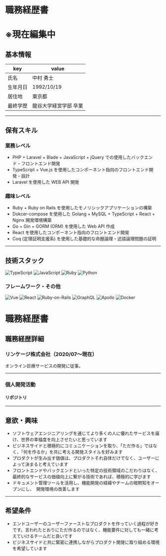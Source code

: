 # 職務経歴書

# ※現在編集中

## 基本情報

|key|value|
|---|---|
|氏名|中村 勇士|
|生年月日|1992/10/19|
|居住地|東京都|
|最終学歴|龍谷大学経営学部 卒業|


---

## 保有スキル
### 業務レベル
- PHP + Laravel + Blade + JavaScript + jQuery での使用したバックエンド・フロントエンド開発 
- TypeScript + Vue.js を使用したコンポーネント指向のフロントエンド開発・設計
- Laravel を使用した WEB API 開発

### 趣味レベル
- Ruby + Ruby on Rails を使用したモノリシックアプリケーションの構築
- Dokcer-compose を使用した Golang + MySQL + TypeScript + React + Nginx 開発環境構築
- Go + Gin + GORM (ORM) を使用した Web API 作成
- React を使用したコンポーネント指向のフロントエンド開発
- Coq (定理証明支援系) を使用した基礎的な命題論理・述語論理問題の証明
---

## 技術スタック

<p>
  <img alt="TypeScript" src="https://img.shields.io/badge/-TypeScript-007ACC?style=flat-square&logo=typescript&logoColor=white" />
  <img alt="JavaScript" src="https://img.shields.io/badge/-JavaScript-F7DF1E?style=flat-square&logo=JavaScript&logoColor=white" />
  <img alt="Ruby" src="https://img.shields.io/badge/-Ruby-CC342D?style=flat-square&logo=Ruby&logoColor=white" />
  <img alt="Python" src="https://img.shields.io/badge/-Python-3776AB?style=flat-square&logo=Python&logoColor=white" />
</p>

### フレームワーク・その他
<p>
<img alt="Vue" src="https://img.shields.io/badge/-Vue.js-4FC08D?style=flat-square&logo=Vue.js&logoColor=white" />
 <img alt="React" src="https://img.shields.io/badge/-React-45b8d8?style=flat-square&logo=react&logoColor=white" />
 <img alt="Ruby-on-Rails" src="https://img.shields.io/badge/-Rails-CC0000?style=flat-square&logo=Ruby-on-Rails&logoColor=white" />
 <img alt="GraphQL" src="https://img.shields.io/badge/-GraphQL-E10098?style=flat-square&logo=graphql&logoColor=white" />
 <img alt="Apollo" src="https://img.shields.io/badge/-Apollo%20GraphQL-311C87?style=flat-square&logo=apollo-graphql&logoColor=white" />
 <img alt="Docker" src="https://img.shields.io/badge/-Docker-46a2f1?style=flat-square&logo=docker&logoColor=white" />
</p>



# 職務経歴書

## 職務経歴詳細

### リンケージ株式会社（2020/07〜現在）
オンライン診療サービスの開発に従事。
<!-- 
開発リソースが限られる中で、ユーザーの利便性を高める追加機能の設計から実装を主導。得意とするフロントエンド開発の経験を活かして、フロントエンドの改善活動をリード。また、モブプログラミングのライブ配信への出演や、フルリモート環境で気軽に質問できるSlackチャンネルの作成やbot開発などを通して、良い組織作りへの貢献も行っている。

- **プロジェクト規模：**
    - 平均 2〜5 人チームでのスクラム開発
- **プロジェクト詳細：**
    - Vue.js での SPA 開発
    - Python, Django での API 開発
    - ライブラリアップデートの仕組み作り
    - メールアドレス認証機能の構築
    - VuePress + esa によるドキュメントサイトの構築
    - 職務経歴書 Import 機能の実装
- **その他：**
    - フロントエンド改善活動（改善チームの組成、課題の整理・実装）
    - フロントエンド勉強会の主催
    - エンジニア採用（採用広報、選考活動）

### 弥生株式会社（2020/07〜2021/02）

※ 株式会社 Misoca の吸収合併による転籍。業務内容は株式会社 Misoca と変わらず。

### 株式会社Misoca（2019/04〜2020/06）

クラウド請求書管理サービス Misoca の開発・運用。
- **プロジェクト規模：**
    - 平均 2〜4 人チームでのアジャイル開発
- **役割：**
    - 機能検討（インセプションデッキ作成 etc）、設計、コーディング、レビュー
- **プロジェクト詳細：**
    - TypeScript + Vue.js での SPA 開発
    - Ruby on Rails でのフロント・モバイルアプリ向け API の開発
    - フロント全コードの JavaScript から TypeScript へのリプレイス
    - レガシーコード（jQuery）から Vue.js へのリファクタリング
    - GraphQL, Vue Composition API を使った新機能の開発
    - 社外・社内勉強会の企画運営

### エムスリー株式会社（2018/02〜2019/03）

医療従事者向け総合医療情報サービス m3.com の開発・運用。
- **プロジェクト規模：**
    - 平均 1〜2 人チームでの開発
- **役割：**
    - コーディング、レビュー、チームビルディング
- **プロジェクト詳細：**
    - Java 独自フレームワークのレガシーシステムから Spring Boot へのリニューアル
    - サーバーサイド Kotlin の導入、Vue.js での SPA サイト構築
    - Storybook の導入、コンポーネントライブラリの作成 -->

---


### 個人開発活動
#### リポジトリ
<!-- TODO: StoryBook の共通コンポーネント管理リポジトリの入力 -->

<!-- TODO: React + TypeScript + Nginx + Golang + MySQL のリポジトリの入力 -->

<!-- TODO: study リポジトリの入力 -->


---

## 意欲・興味
- ソフトウェアエンジニアリングを通じてより多くの人に優れたサービスを届け、世界の幸福度を向上させたいと思っています
- ビジネスサイドと積極的にコミュニケーションを取り、「ただ作る」ではなく、「何を作るか」を共に考える開発スタイルを好みます
- プロダクトが生み出す価値は、プロダクトそれ自体だけでなく、ユーザーによって決まると考えています 
- フロントエンドやバックエンドといった特定の技術領域のこだわりはなく、最終的なサービスの価値向上に繋がる技術であれば、積極的に学びます
- ドキュメント管理ツールを活用し、機能開発の経緯やチームの暗黙知をオープンにし、　開発環境の改善します
---

## 希望条件
- エンドユーザーのユーザーファーストなプロダクトを作っていく過程が好きです。言われたとおりにただ作るのではなく、機能要件に対しても一緒に考えていけるチームだと良いです
- ビジネスサイドと共に緊密に連携しながらプロダクト開発に取り組める環境を希望しています
